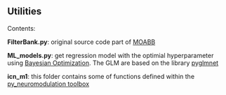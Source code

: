 ## Utilities

Contents:

**FilterBank.py**: original source code part of [MOABB](https://github.com/NeuroTechX/moabb)

**ML_models.py**: get regression model with the optimial hyperparameter using [Bayesian Optimization](https://github.com/fmfn/BayesianOptimization). The GLM are based on the library [pyglmnet](https://github.com/glm-tools/pyglmnet)

**icn_m1**: this folder contains some of functions defined within the [py_neuromodulation toolbox](https://github.com/neuromodulation/py_neuromodulation)
